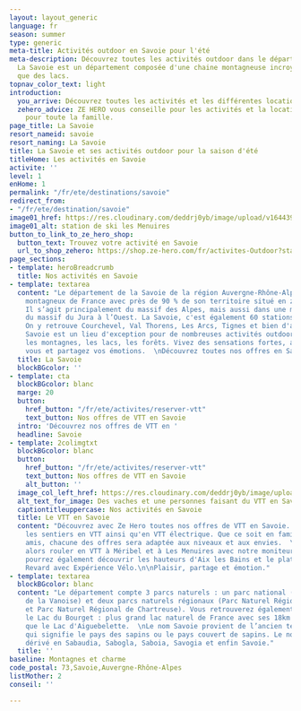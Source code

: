 ```yaml
---
layout: layout_generic
language: fr
season: summer
type: generic
meta-title: Activités outdoor en Savoie pour l'été
meta-description: Découvrez toutes les activités outdoor dans le département savoyard.
  La Savoie est un département composée d'une chaine montagneuse incroyable ainsi
  que des lacs.
topnav_color_text: light
introduction:
  you_arrive: Découvrez toutes les activités et les différentes locations en Savoie
  zehero_advice: ZE HERO vous conseille pour les activités et la location des équipements
    pour toute la famille.
page_title: La Savoie
resort_nameid: savoie
resort_naming: La Savoie
title: La Savoie et ses activités outdoor pour la saison d'été
titleHome: Les activités en Savoie
activite: ''
level: 1
enHome: 1
permalink: "/fr/ete/destinations/savoie"
redirect_from:
- "/fr/ete/destination/savoie"
image01_href: https://res.cloudinary.com/deddrj0yb/image/upload/v1644398781/website/resorts/les%20menuires/Myrtilliers_et_vue_sur_station-Vincent_LOTTENBERG-30356-1600px_bbaihi.jpg
image01_alt: station de ski les Menuires
button_to_link_to_ze_hero_shop:
  button_text: Trouvez votre activité en Savoie
  url_to_shop_zehero: https://shop.ze-hero.com/fr/activites-Outdoor?station=Savoie+%2873%29&calessonstype=all&catypegenderlistsummer=all&calessonsactivitytype=Ski&start-date=12%2F12%2F2021
page_sections:
- template: heroBreadcrumb
  title: Nos activités en Savoie
- template: textarea
  content: "Le département de la Savoie de la région Auvergne-Rhône-Alpes est le plus
    montagneux de France avec près de 90 % de son territoire situé en zone de montagne.
    Il s’agit principalement du massif des Alpes, mais aussi dans une moindre mesure
    du massif du Jura à l’Ouest. La Savoie, c'est également 60 stations de sport d’hiver.
    On y retrouve Courchevel, Val Thorens, Les Arcs, Tignes et bien d'autres.  \nLa
    Savoie est un lieu d'exception pour de nombreuses activités outdoors. Partez découvrir
    les montagnes, les lacs, les forêts. Vivez des sensations fortes, admirez, détendez
    vous et partagez vos émotions.  \nDécouvrez toutes nos offres en Savoie : "
  title: La Savoie
  blockBGcolor: ''
- template: cta
  blockBGcolor: blanc
  marge: 20
  button:
    href_button: "/fr/ete/activites/reserver-vtt"
    text_button: Nos offres de VTT en Savoie
  intro: 'Découvrez nos offres de VTT en '
  headline: Savoie
- template: 2colimgtxt
  blockBGcolor: blanc
  button:
    href_button: "/fr/ete/activites/reserver-vtt"
    text_button: Nos offres de VTT en Savoie
    alt_button: ''
  image_col_left_href: https://res.cloudinary.com/deddrj0yb/image/upload/v1655108069/website/VTT%20AE/pexels-reinhard-bruckner-5328112.jpg
  alt_text_for_image: Des vaches et une personnes faisant du VTT en Savoie
  captiontitleuppercase: Nos activités en Savoie
  title: Le VTT en Savoie
  content: "Découvrez avec Ze Hero toutes nos offres de VTT en Savoie. Partez explorer
    les sentiers en VTT ainsi qu'en VTT électrique. Que ce soit en famille, entre
    amis, chacune des offres sera adaptée aux niveaux et aux envies.  \nVous pourrez
    alors rouler en VTT à Méribel et à Les Menuires avec notre moniteur de VTT. Vous
    pourrez également découvrir les hauteurs d'Aix les Bains et le plateau du Grand
    Revard avec Expérience Vélo.\n\nPlaisir, partage et émotion."
- template: textarea
  blockBGcolor: blanc
  content: "Le département compte 3 parcs naturels : un parc national (Parc National
    de la Vanoise) et deux parcs naturels régionaux (Parc Naturel Régional des Bauges
    et Parc Naturel Régional de Chartreuse). Vous retrouverez également en Savoie
    le Lac du Bourget : plus grand lac naturel de France avec ses 18km de long ainsi
    que le Lac d'Aiguebelette.  \nLe nom Savoie provient de l’ancien territoire Sapaudie
    qui signifie le pays des sapins ou le pays couvert de sapins. Le nom aurait ensuite
    dérivé en Sabaudia, Sabogla, Saboia, Savogia et enfin Savoie."
  title: ''
baseline: Montagnes et charme
code_postal: 73,Savoie,Auvergne-Rhône-Alpes
listMother: 2
conseil: ''

---
```

